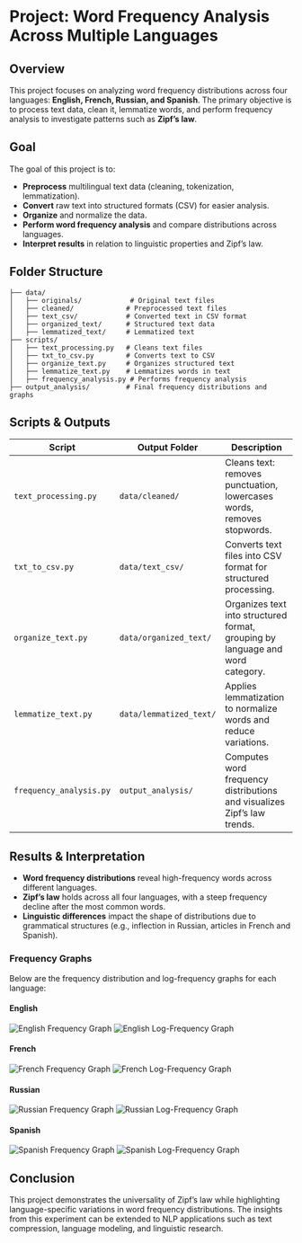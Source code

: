 # Project: Word Frequency Analysis Across Multiple Languages

## Overview
This project focuses on analyzing word frequency distributions across four languages: **English, French, Russian, and Spanish**. The primary objective is to process text data, clean it, lemmatize words, and perform frequency analysis to investigate patterns such as **Zipf’s law**.

## Goal
The goal of this project is to:
- **Preprocess** multilingual text data (cleaning, tokenization, lemmatization).
- **Convert** raw text into structured formats (CSV) for easier analysis.
- **Organize** and normalize the data.
- **Perform word frequency analysis** and compare distributions across languages.
- **Interpret results** in relation to linguistic properties and Zipf’s law.

## Folder Structure
```
├── data/
│   ├── originals/            # Original text files
│   ├── cleaned/             # Preprocessed text files
│   ├── text_csv/            # Converted text in CSV format
│   ├── organized_text/      # Structured text data
│   ├── lemmatized_text/     # Lemmatized text
├── scripts/
│   ├── text_processing.py   # Cleans text files
│   ├── txt_to_csv.py        # Converts text to CSV
│   ├── organize_text.py     # Organizes structured text
│   ├── lemmatize_text.py    # Lemmatizes words in text
│   ├── frequency_analysis.py # Performs frequency analysis
├── output_analysis/         # Final frequency distributions and graphs
```

## Scripts & Outputs
| Script                 | Output Folder       | Description |
|------------------------|--------------------|-------------|
| `text_processing.py`   | `data/cleaned/`    | Cleans text: removes punctuation, lowercases words, removes stopwords. |
| `txt_to_csv.py`        | `data/text_csv/`   | Converts text files into CSV format for structured processing. |
| `organize_text.py`     | `data/organized_text/` | Organizes text into structured format, grouping by language and word category. |
| `lemmatize_text.py`    | `data/lemmatized_text/` | Applies lemmatization to normalize words and reduce variations. |
| `frequency_analysis.py`| `output_analysis/` | Computes word frequency distributions and visualizes Zipf’s law trends. |

## Results & Interpretation
- **Word frequency distributions** reveal high-frequency words across different languages.
- **Zipf’s law** holds across all four languages, with a steep frequency decline after the most common words.
- **Linguistic differences** impact the shape of distributions due to grammatical structures (e.g., inflection in Russian, articles in French and Spanish).

### Frequency Graphs
Below are the frequency distribution and log-frequency graphs for each language:

#### English
![English Frequency Graph](output_analysis/eng/frequency_graph.png)
![English Log-Frequency Graph](output_analysis/eng/log_frequency_graph.png)

#### French
![French Frequency Graph](output_analysis/fr/frequency_graph.png)
![French Log-Frequency Graph](output_analysis/fr/log_frequency_graph.png)

#### Russian
![Russian Frequency Graph](output_analysis/rus/frequency_graph.png)
![Russian Log-Frequency Graph](output_analysis/rus/log_frequency_graph.png)

#### Spanish
![Spanish Frequency Graph](output_analysis/sp/frequency_graph.png)
![Spanish Log-Frequency Graph](output_analysis/sp/log_frequency_graph.png)

## Conclusion
This project demonstrates the universality of Zipf’s law while highlighting language-specific variations in word frequency distributions. The insights from this experiment can be extended to NLP applications such as text compression, language modeling, and linguistic research.
